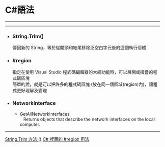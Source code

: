 # C#語法
*****

*****
+ ### String.Trim()  
    傳回新的 String，等於從開頭和結尾移除泛空白字元後的這個執行個體  
  
+ ### #region  
    指定在使用 Visual Studio 程式碼編輯器的大綱功能時，可以展開或摺疊的程式碼區塊  
    簡單的說，就是可以把許多的程式碼區塊 (放在同一個區域(region)內)，讓程式更好理解及管理  
    
+ ### NetworkInterface  
	+ GetAllNetworkInterfaces  
    Returns objects that describe the network interfaces on the local computer.

*****
[String.Trim 方法 ()](https://msdn.microsoft.com/zh-tw/library/t97s7bs3(v=vs.80).aspx)  
[C# 裡面的 #region 用法](http://goodlucky.pixnet.net/blog/post/30349716-c%23-%E8%A3%A1%E9%9D%A2%E7%9A%84-%23region-%E7%94%A8%E6%B3%95)  
